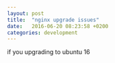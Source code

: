 ```yaml
---
layout: post
title:  "nginx upgrade issues"
date:   2016-06-20 08:23:58 +0200
categories: development
---
```

if you upgrading to ubuntu 16